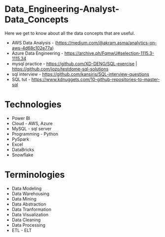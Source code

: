 # Data_Engineering-Analyst-Data_Concepts
Here we get to know about all the data concepts that are useful.

- AWS Data Analysis - (https://medium.com/@akram.asma/analytics-on-aws-4d68c102e77a)
- Azure Data Engineering - https://archive.ph/FqmwU#selection-1115.3-1115.34
- mysql practice - https://github.com/XD-DENG/SQL-exercise | https://github.com/jozo/testdome-sql-solutions
- sql interview - https://github.com/kansiris/SQL-interview-questions
- SQL tut - https://www.kdnuggets.com/10-github-repositories-to-master-sql

# Technologies

- Power BI
- Cloud - AWS, Azure
- MySQL - sql server
- Programming - Python
- PySpark
- Excel
- DataBricks
- Snowflake

# Terminologies

- Data Modeling
- Data Warehousing
- Data Mining
- Data Abstraction
- Data Tranformation
- Data Visualization
- Data Cleaning
- Data Processing
- ETL - ELT

